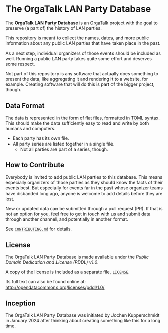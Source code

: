 # The OrgaTalk LAN Party Database

The **OrgaTalk LAN Party Database** is an
[OrgaTalk](https://www.orgatalk.de/board/) project with the goal to
preserve (a part of) the history of LAN parties.

This repository is meant to collect the names, dates, and more public
information about any public LAN parties that have taken place in the
past.

As a next step, individual organizers of those events should be included
as well. Running a public LAN party takes quite some effort and deserves
some respect.

Not part of this repository is any software that actually does something
to present the data, like aggregating it and rendering it to a website,
for example. Creating software that will do this is part of the bigger
project, though.


## Data Format

The data is represented in the form of flat files, formatted in
[TOML](https://toml.io/) syntax. This should make the data sufficiently
easy to read and write by both humans and computers.

* Each party has its own file.
* All party series are listed together in a single file.
  * Not all parties are part of a series, though.


## How to Contribute

Everybody is invited to add public LAN parties to this database. This
means especially organizers of those parties as they should know the
facts of their events best. But especially for events far in the past
whose organizer teams have disbanded long ago, anyone is welcome to add
details before they are lost.

New or updated data can be submitted through a pull request (PR). If
that is not an option for you, feel free to get in touch with us and
submit data through another channel, and potentially in another format.

See [`CONTRIBUTING.md`](./CONTRIBUTING.md) for details.


## License

The OrgaTalk LAN Party Database is made available under the *Public
Domain Dedication and License (PDDL) v1.0*.

A copy of the license is included as a separate file,
[`LICENSE`](./LICENSE).

Its full text can also be found online at:
http://opendatacommons.org/licenses/pddl/1.0/


## Inception

The OrgaTalk LAN Party Database was initiated by Jochen Kupperschmidt in
January 2024 after thinking about creating something like this for a
long time.
